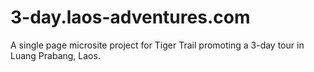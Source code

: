 # 3-day.laos-adventures.com
A single page microsite project for Tiger Trail promoting a 3-day tour in Luang Prabang, Laos.
